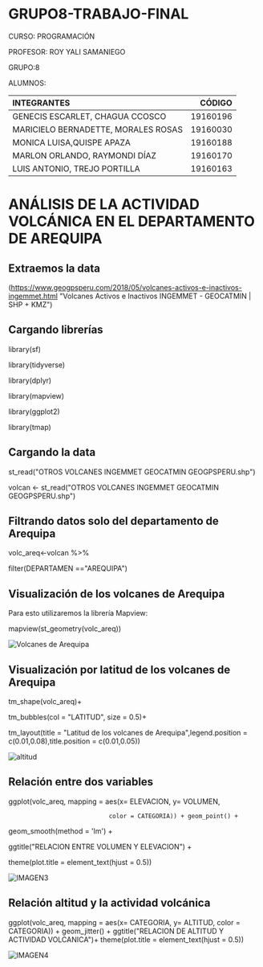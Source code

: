 # GRUPO8-TRABAJO-FINAL
CURSO: PROGRAMACIÓN

PROFESOR: ROY YALI SAMANIEGO

GRUPO:8

ALUMNOS:

|             INTEGRANTES                 |   CÓDIGO   |
|:----------------------------------------|-----------:|
| GENECIS ESCARLET, CHAGUA CCOSCO         |  19160196  |
| MARICIELO BERNADETTE, MORALES ROSAS     |  19160030  |
| MONICA LUISA,QUISPE APAZA               |  19160188  |
| MARLON ORLANDO, RAYMONDI DÍAZ           |  19160170  |
| LUIS ANTONIO, TREJO PORTILLA            |  19160163  |


# ANÁLISIS DE LA ACTIVIDAD VOLCÁNICA EN EL DEPARTAMENTO DE AREQUIPA

## Extraemos la data
(https://www.geogpsperu.com/2018/05/volcanes-activos-e-inactivos-ingemmet.html "Volcanes Activos e Inactivos INGEMMET - GEOCATMIN | SHP + KMZ")

## Cargando librerías
library(sf)

library(tidyverse)

library(dplyr)

library(mapview)

library(ggplot2)

library(tmap)


## Cargando la data 
st_read("OTROS VOLCANES INGEMMET GEOCATMIN GEOGPSPERU.shp")

volcan <- st_read("OTROS VOLCANES INGEMMET GEOCATMIN GEOGPSPERU.shp")

## Filtrando datos solo del departamento de Arequipa
volc_areq<-volcan %>%

  filter(DEPARTAMEN =="AREQUIPA")
	
## Visualización de los volcanes de Arequipa 
Para esto utilizaremos la librería Mapview:

mapview(st_geometry(volc_areq))

![Volcanes de Arequipa](https://user-images.githubusercontent.com/78512276/106982945-ab96b480-672a-11eb-99ee-04ae5d2ae356.png)

## Visualización  por  latitud de los volcanes de Arequipa
tm_shape(volc_areq)+

  tm_bubbles(col = "LATITUD", size = 0.5)+
  
  tm_layout(title = "Latitud de los volcanes de Arequipa",legend.position = c(0.01,0.08),title.position = c(0.01,0.05))
  
  ![altitud](https://user-images.githubusercontent.com/78512276/106985801-b43db980-672f-11eb-92d5-271e0c8f7f23.png)
## Relación entre dos variables

ggplot(volc_areq, mapping = aes(x= ELEVACION, y= VOLUMEN, 

                                color = CATEGORIA)) + geom_point() + 
				
  geom_smooth(method = 'lm') +
  
  ggtitle("RELACION ENTRE VOLUMEN Y ELEVACION") +
  
  theme(plot.title = element_text(hjust = 0.5))
  
  ![IMAGEN3](https://user-images.githubusercontent.com/78512276/106987519-43000580-6733-11eb-8880-36c6e2ba7ade.png)
  
  
  ## Relación altitud y la actividad volcánica
  
  ggplot(volc_areq, mapping = aes(x= CATEGORIA, y= ALTITUD, 
                                color = CATEGORIA)) + 
 geom_jitter() + ggtitle("RELACION DE ALTITUD Y ACTIVIDAD VOLCANICA")+
  theme(plot.title = element_text(hjust = 0.5))
  
  ![IMAGEN4](https://user-images.githubusercontent.com/78512276/106988025-4e9ffc00-6734-11eb-919e-3a3fe054d78e.png)

